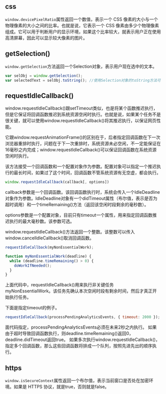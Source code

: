 
## css

`window.devicePixelRatio`属性返回一个数值，表示一个 CSS 像素的大小与一个物理像素的大小之间的比率。也就是说，它表示一个 CSS 像素由多少个物理像素组成。它可以用于判断用户的显示环境，如果这个比率较大，就表示用户正在使用高清屏幕，因此可以显示较大像素的图片。


## getSelection()
`window.getSelection`方法返回一个Selection对象，表示用户现在选中的文本。

```javascript
var selObj = window.getSelection();
var selectedText = selObj.toString(); //使用Selection对象的toString方法可以得到选中的文本。
```



## requestIdleCallback()
window.requestIdleCallback()跟setTimeout类似，也是将某个函数推迟执行，但是它保证将回调函数推迟到系统资源空闲时执行。也就是说，如果某个任务不是很关键，就可以使用window.requestIdleCallback()将其推迟执行，以保证网页性能。

它跟window.requestAnimationFrame()的区别在于，后者指定回调函数在下一次浏览器重排时执行，问题在于下一次重排时，系统资源未必空闲，不一定能保证在16毫秒之内完成；window.requestIdleCallback()可以保证回调函数在系统资源空闲时执行。

该方法接受一个回调函数和一个配置对象作为参数。配置对象可以指定一个推迟执行的最长时间，如果过了这个时间，回调函数不管系统资源有无空虚，都会执行。

```javascript
window.requestIdleCallback(callback[, options])
```
callback参数是一个回调函数。该回调函数执行时，系统会传入一个IdleDeadline对象作为参数。IdleDeadline对象有一个didTimeout属性（布尔值，表示是否为超时调用）和一个timeRemaining()方法（返回该空闲时段剩余的毫秒数）。

options参数是一个配置对象，目前只有timeout一个属性，用来指定回调函数推迟执行的最大毫秒数。该参数可选。

window.requestIdleCallback()方法返回一个整数。该整数可以传入window.cancelIdleCallback()取消回调函数。

```javascript
requestIdleCallback(myNonEssentialWork);

function myNonEssentialWork(deadline) {
  while (deadline.timeRemaining() > 0) {
    doWorkIfNeeded();
  }
}
```
上面代码中，requestIdleCallback()用来执行非关键任务myNonEssentialWork。该任务先确认本次空闲时段有剩余时间，然后才真正开始执行任务。

下面是指定timeout的例子。
```javascript
requestIdleCallback(processPendingAnalyticsEvents, { timeout: 2000 });
```

面代码指定，processPendingAnalyticsEvents必须在未来2秒之内执行。
如果由于超时导致回调函数执行，则deadline.timeRemaining()返回0，deadline.didTimeout返回true。
如果多次执行window.requestIdleCallback()，指定多个回调函数，那么这些回调函数将排成一个队列，按照先进先出的顺序执行。

## https
`window.isSecureContext`属性返回一个布尔值，表示当前窗口是否处在加密环境。如果是 HTTPS 协议，就是true，否则就是false。


